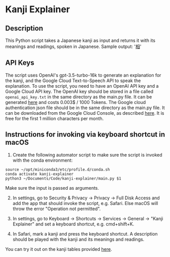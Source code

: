 # Kanji Explainer

## Description

This Python script takes a Japanese kanji as input and returns it with its meanings and readings, spoken in Japanese.
Sample output: '[相](https://github.com/kaieberl/kanji-explainer/assets/84288341/5dd7ac36-574d-4b95-ac0e-c7b23cb9bbc5)'

## API Keys

The script uses OpenAI's gpt-3.5-turbo-16k to generate an explanation for the kanji, and the Google Cloud Text-to-Speech API to speak the explanation.
To use the script, you need to have an OpenAI API key and a Google Cloud API key.
The OpenAI key should be stored in a file called `openai_api_key.txt` in the same directory as the main.py file.
It can be generated [here](https://platform.openai.com/account/api-keys) and costs 0.003$ / 1000 Tokens.
The Google cloud authentication json file should be in the same directory as the main.py file. It can be downloaded from the Google Cloud Console, as described [here](https://cloud.google.com/api-keys/docs/create-manage-api-keys).
It is free for the first 1 million characters per month.

## Instructions for invoking via keyboard shortcut in macOS

1. Create the following automator script to make sure the script is invoked with the conda environment:
```
source ~/opt/miniconda3/etc/profile.d/conda.sh
conda activate kanji-explainer
python3 ~/Documents/Code/kanji-explainer/main.py $1
```
Make sure the input is passed as arguments.

2. In settings, go to Security & Privacy -> Privacy -> Full Disk Access and add the app that should invoke the script, e.g. Safari. 
Else macOS will throw the error "Operation not permitted".

3. In settings, go to Keyboard -> Shortcuts -> Services -> General -> "Kanji Explainer" and set a keyboard shortcut, e.g. cmd+shift+K.

4. In Safari, mark a kanji and press the keyboard shortcut. A description should be played with the kanji and its meanings and readings.

You can try it out on the kanji tables provided [here](https://xn--fdk3a7ctb5192box5b.com/es/4nen_jp_kanji_hyo_002.html).
